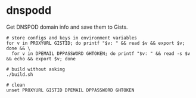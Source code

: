 dnspodd
=======

Get DNSPOD domain info and save them to Gists.

```
# store configs and keys in environment variables
for v in PROXYURL GISTID; do printf "$v: " && read $v && export $v; done && \
  for v in DPEMAIL DPPASSWORD GHTOKEN; do printf "$v: " && read -s $v && echo && export $v; done

# build without asking
./build.sh

# clean
unset PROXYURL GISTID DPEMAIL DPPASSWORD GHTOKEN
```
